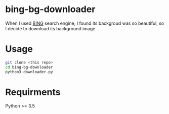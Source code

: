 # bing-bg-downloader

When I used [BING](https://cn.bing.com/?mkt=zh-CN) search engine, I found its backgroud was so beautiful, so I decide to download its background image.

# Usage
```bash
git clone <this repo>
cd bing-bg-downloader
python3 downloader.py
```

# Requirments
Python >= 3.5

